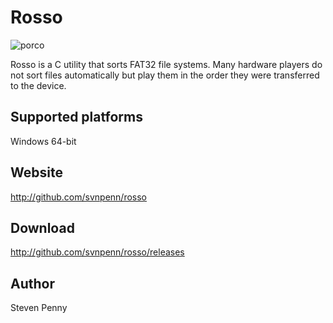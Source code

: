Rosso
=====
![porco](http://rawgit.com/svnpenn/rosso/master/rosso-360h.jpg)

Rosso is a C utility that sorts FAT32 file systems. Many hardware players do not
sort files automatically but play them in the order they were transferred to the
device.

Supported platforms
-------------------
Windows 64-bit

Website
-------
http://github.com/svnpenn/rosso

Download
--------
http://github.com/svnpenn/rosso/releases

Author
------
Steven Penny
